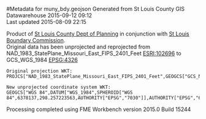 #Metadata for muny_bdy.geojson
Generated from St Louis County GIS Datawarehouse 2015-09-12 09:12  
Last updated 2015-08-09 22:15  
  
Product of [St Louis County Dept of Planning](http://www.stlouisco.com/propertyandroads/countywideplanningpolicy#boundary) in conjunction with [St Louis Boundary Commission](http://www.boundarycommission.com/).  
Original data has been unprojected and reprojected from NAD_1983_StatePlane_Missouri_East_FIPS_2401_Feet [ESRI:102696](http://epsg.io/102696) to GCS_WGS_1984 [EPSG:4326](http://epsg.io/4326)  

    Original projection WKT:  
    PROJCS["NAD_1983_StatePlane_Missouri_East_FIPS_2401_Feet",GEOGCS["GCS_North_American_1983",DATUM["North_American_Datum_1983",SPHEROID["GRS_1980",6378137,298.257222101]],PRIMEM["Greenwich",0],UNIT["Degree",0.017453292519943295]],PROJECTION["Transverse_Mercator"],PARAMETER["False_Easting",820208.3333333333],PARAMETER["False_Northing",0],PARAMETER["Central_Meridian",-90.5],PARAMETER["Scale_Factor",0.9999333333333333],PARAMETER["Latitude_Of_Origin",35.83333333333334],UNIT["Foot_US",0.30480060960121924],AUTHORITY["EPSG","102696"]]  
    
    New unprojected coordinate system WKT:  
    GEOGCS["WGS 84",DATUM["WGS_1984",SPHEROID["WGS 84",6378137,298.257223563,AUTHORITY["EPSG","7030"]],AUTHORITY["EPSG","6326"]],PRIMEM["Greenwich",0,AUTHORITY["EPSG","8901"]],UNIT["degree",0.0174532925199433,AUTHORITY["EPSG","9122"]],AUTHORITY["EPSG","4326"]]  
    
Processing completed using FME Workbench version 2015.0 Build 15244  
